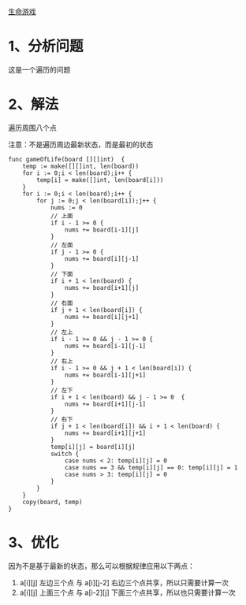 [生命游戏](https://leetcode-cn.com/problems/game-of-life/)

# 1、分析问题
这是一个遍历的问题

# 2、解法
遍历周围八个点

注意：不是遍历周边最新状态，而是最初的状态
```golang
func gameOfLife(board [][]int)  {
    temp := make([][]int, len(board))
    for i := 0;i < len(board);i++ {
        temp[i] = make([]int, len(board[i]))
    }
    for i := 0;i < len(board);i++ {
        for j := 0;j < len(board[i]);j++ {
            nums := 0
            // 上面
            if i - 1 >= 0 {
                nums += board[i-1][j]
            }
            // 左面
            if j - 1 >= 0 {
                nums += board[i][j-1]
            }
            // 下面
            if i + 1 < len(board) {
                nums += board[i+1][j]
            }
            // 右面
            if j + 1 < len(board[i]) {
                nums += board[i][j+1]
            }
            // 左上
            if i - 1 >= 0 && j - 1 >= 0 {
                nums += board[i-1][j-1]
            }
            // 右上
            if i - 1 >= 0 && j + 1 < len(board[i]) {
                nums += board[i-1][j+1]
            }
            // 左下
            if i + 1 < len(board) && j - 1 >= 0  {
                nums += board[i+1][j-1]
            }
            // 右下
            if j + 1 < len(board[i]) && i + 1 < len(board) {
                nums += board[i+1][j+1]
            }
            temp[i][j] = board[i][j]
            switch {
                case nums < 2: temp[i][j] = 0
                case nums == 3 && temp[i][j] == 0: temp[i][j] = 1
                case nums > 3: temp[i][j] = 0 
            }
        }
    }
    copy(board, temp)
}
```
# 3、优化
因为不是基于最新的状态，那么可以根据规律应用以下两点：
1. a[i]\[j] 左边三个点 与 a[i]\[j-2] 右边三个点共享，所以只需要计算一次
2. a[i]\[j] 上面三个点 与 a[i-2]\[j] 下面三个点共享，所以也只需要计算一次
